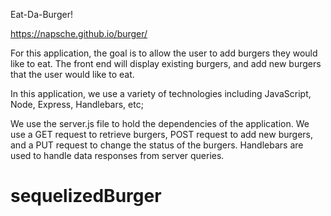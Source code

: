Eat-Da-Burger!

https://napsche.github.io/burger/

For this application, the goal is to allow the user to add burgers they would like to eat. The front end will display existing burgers, and add new burgers that the user would like to eat.

In this application, we use a variety of technologies including JavaScript, Node, Express, Handlebars, etc; 

We use the server.js file to hold the dependencies of the application. We use a GET request to retrieve burgers, POST request to add new burgers, and a PUT request to change the status of the burgers. Handlebars are used to handle data responses from server queries. 
# sequelizedBurger

